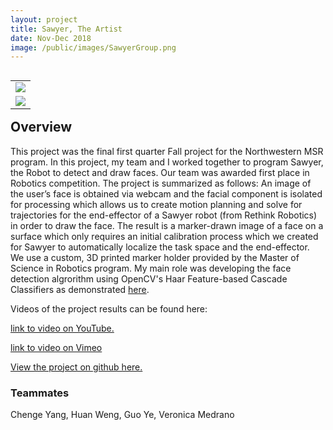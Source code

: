 ```yaml
---
layout: project
title: Sawyer, The Artist
date: Nov-Dec 2018
image: /public/images/SawyerGroup.png
---
```

<table align="right">
        <tr>
        <td>
            <img class="project-image" src="https://vnoelifant.github.io/public/images/SawyerGroup.png" />
        </td>
    </tr>
    <tr>
        <td>
            <img class="project-image" src="https://vnoelifant.github.io/public/images/RonnieSawyer.jpg" />
        </td>
    </tr>
</table>

## Overview
This project was the final first quarter Fall project for the Northwestern MSR program. In this project, my team and I worked together to program Sawyer, the Robot to detect and draw faces. Our team was awarded first place in Robotics competition. The project is summarized as follows: An image of the user’s face is obtained via webcam and the facial component is isolated for processing which allows us to create motion planning and solve for trajectories for the end-effector of a Sawyer robot (from Rethink Robotics) in order to draw the face. The result is a marker-drawn image of a face on a surface which only requires an initial calibration process which we created for Sawyer to automatically localize the task space and the end-effector. We use a custom, 3D printed marker holder provided by the Master of Science in Robotics program. My main role was developing the face detection algrorithm using OpenCV's Haar Feature-based Cascade Classifiers as demonstrated [here](https://github.com/ThePenultimatum/finalProject495/blob/vmed/src/face_detect.py). 

 Videos of the project results can be found here:

[link to video on YouTube.](https://www.youtube.com/watch?v=AccB97JPMUE&feature=youtu.be)

[link to video on Vimeo](https://vimeo.com/306494867)

[View the project on github here.](https://github.com/ThePenultimatum/finalProject495)

### Teammates
Chenge Yang, Huan Weng, Guo Ye, Veronica Medrano

